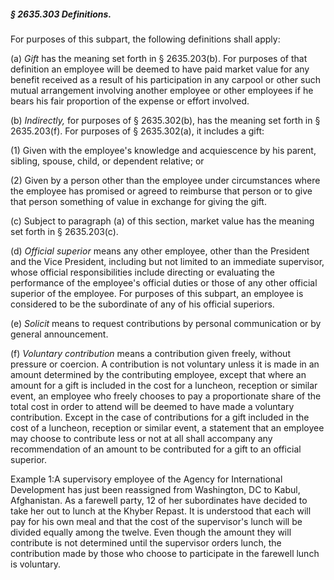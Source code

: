 ##### § 2635.303 Definitions. #####

For purposes of this subpart, the following definitions shall apply:

(a) *Gift* has the meaning set forth in § 2635.203(b). For purposes of that definition an employee will be deemed to have paid market value for any benefit received as a result of his participation in any carpool or other such mutual arrangement involving another employee or other employees if he bears his fair proportion of the expense or effort involved.

(b) *Indirectly,* for purposes of § 2635.302(b), has the meaning set forth in § 2635.203(f). For purposes of § 2635.302(a), it includes a gift:

(1) Given with the employee's knowledge and acquiescence by his parent, sibling, spouse, child, or dependent relative; or

(2) Given by a person other than the employee under circumstances where the employee has promised or agreed to reimburse that person or to give that person something of value in exchange for giving the gift.

(c) Subject to paragraph (a) of this section, market value has the meaning set forth in § 2635.203(c).

(d) *Official superior* means any other employee, other than the President and the Vice President, including but not limited to an immediate supervisor, whose official responsibilities include directing or evaluating the performance of the employee's official duties or those of any other official superior of the employee. For purposes of this subpart, an employee is considered to be the subordinate of any of his official superiors.

(e) *Solicit* means to request contributions by personal communication or by general announcement.

(f) *Voluntary contribution* means a contribution given freely, without pressure or coercion. A contribution is not voluntary unless it is made in an amount determined by the contributing employee, except that where an amount for a gift is included in the cost for a luncheon, reception or similar event, an employee who freely chooses to pay a proportionate share of the total cost in order to attend will be deemed to have made a voluntary contribution. Except in the case of contributions for a gift included in the cost of a luncheon, reception or similar event, a statement that an employee may choose to contribute less or not at all shall accompany any recommendation of an amount to be contributed for a gift to an official superior.

Example 1:A supervisory employee of the Agency for International Development has just been reassigned from Washington, DC to Kabul, Afghanistan. As a farewell party, 12 of her subordinates have decided to take her out to lunch at the Khyber Repast. It is understood that each will pay for his own meal and that the cost of the supervisor's lunch will be divided equally among the twelve. Even though the amount they will contribute is not determined until the supervisor orders lunch, the contribution made by those who choose to participate in the farewell lunch is voluntary.